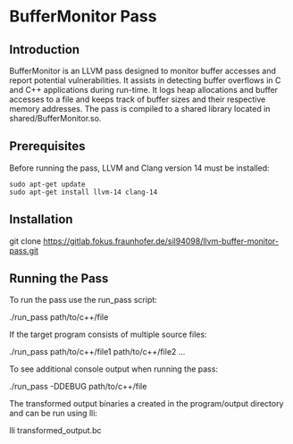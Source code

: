 # BufferMonitor Pass

## Introduction

BufferMonitor is an LLVM pass designed to monitor buffer accesses and report potential vulnerabilities. It assists in detecting buffer overflows in C and C++ applications during run-time. It logs heap allocations and buffer accesses to a file and keeps track of buffer sizes and their respective memory addresses. The pass is compiled to a shared library located in shared/BufferMonitor.so.

## Prerequisites

Before running the pass, LLVM and Clang version 14 must be installed:

```
sudo apt-get update
sudo apt-get install llvm-14 clang-14
```

## Installation

git clone https://gitlab.fokus.fraunhofer.de/sil94098/llvm-buffer-monitor-pass.git

## Running the Pass

To run the pass use the run_pass script:

./run_pass path/to/c++/file

If the target program consists of multiple source files:

./run_pass path/to/c++/file1 path/to/c++/file2 ...

To see additional console output when running the pass:

./run_pass -DDEBUG path/to/c++/file

The transformed output binaries a created in the program/output directory and can be run using lli:

lli transformed_output.bc